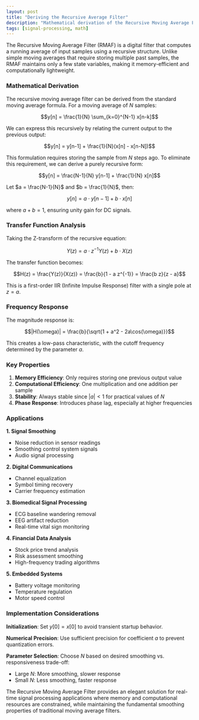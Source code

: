```yaml
---
layout: post
title: "Deriving the Recursive Average Filter"
description: "Mathematical derivation of the Recursive Moving Average Filter and its applications in signal processing, communications, and embedded systems."
tags: [signal-processing, math]
---
```


The Recursive Moving Average Filter (RMAF) is a digital filter that computes a running average of input samples using a recursive structure. Unlike simple moving averages that require storing multiple past samples, the RMAF maintains only a few state variables, making it memory-efficient and computationally lightweight.

### Mathematical Derivation

The recursive moving average filter can be derived from the standard moving average formula. For a moving average of $N$ samples:

$$y[n] = \frac{1}{N} \sum_{k=0}^{N-1} x[n-k]$$

We can express this recursively by relating the current output to the previous output:

$$y[n] = y[n-1] + \frac{1}{N}(x[n] - x[n-N])$$

This formulation requires storing the sample from $N$ steps ago. To eliminate this requirement, we can derive a purely recursive form:

$$y[n] = \frac{N-1}{N} y[n-1] + \frac{1}{N} x[n]$$

Let $a = \frac{N-1}{N}$ and $b = \frac{1}{N}$, then:

$$y[n] = a \cdot y[n-1] + b \cdot x[n]$$

where $a + b = 1$, ensuring unity gain for DC signals.

### Transfer Function Analysis

Taking the Z-transform of the recursive equation:

$$Y(z) = a \cdot z^{-1} Y(z) + b \cdot X(z)$$

The transfer function becomes:

$$H(z) = \frac{Y(z)}{X(z)} = \frac{b}{1 - a z^{-1}} = \frac{b z}{z - a}$$

This is a first-order IIR (Infinite Impulse Response) filter with a single pole at $z = a$.

### Frequency Response

The magnitude response is:

$$|H(\omega)| = \frac{b}{\sqrt{1 + a^2 - 2a\cos(\omega)}}$$

This creates a low-pass characteristic, with the cutoff frequency determined by the parameter $a$.

### Key Properties

1. **Memory Efficiency**: Only requires storing one previous output value
2. **Computational Efficiency**: One multiplication and one addition per sample
3. **Stability**: Always stable since $|a| < 1$ for practical values of $N$
4. **Phase Response**: Introduces phase lag, especially at higher frequencies

### Applications

**1. Signal Smoothing**
- Noise reduction in sensor readings
- Smoothing control system signals
- Audio signal processing

**2. Digital Communications**
- Channel equalization
- Symbol timing recovery
- Carrier frequency estimation

**3. Biomedical Signal Processing**
- ECG baseline wandering removal
- EEG artifact reduction
- Real-time vital sign monitoring

**4. Financial Data Analysis**
- Stock price trend analysis
- Risk assessment smoothing
- High-frequency trading algorithms

**5. Embedded Systems**
- Battery voltage monitoring
- Temperature regulation
- Motor speed control

### Implementation Considerations

**Initialization**: Set $y[0] = x[0]$ to avoid transient startup behavior.

**Numerical Precision**: Use sufficient precision for coefficient $a$ to prevent quantization errors.

**Parameter Selection**: Choose $N$ based on desired smoothing vs. responsiveness trade-off:
- Large $N$: More smoothing, slower response
- Small $N$: Less smoothing, faster response

The Recursive Moving Average Filter provides an elegant solution for real-time signal processing applications where memory and computational resources are constrained, while maintaining the fundamental smoothing properties of traditional moving average filters.
